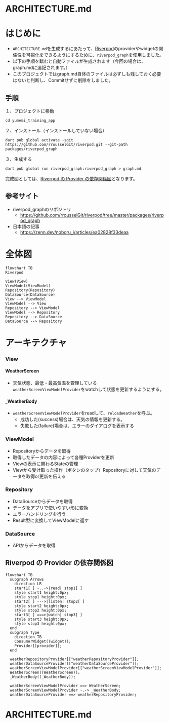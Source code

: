 # ARCHITECTURE.md

# はじめに

- `ARCHITECTURE.md`を生成するにあたって、[Riverpod](https://riverpod.dev/)のproviderやwidgetの関係性を可視化をできるようにするために、`riverpod_graph`を使用しました。
- 以下の手順を踏むと自動ファイルが生成されます（今回の場合は、graph.mdに追記されます。）
- このプロジェクトではgraph.md自体のファイルは必ずしも残しておく必要はないと判断し、Commitせずに削除をしました。

## 手順
１、プロジェクトに移動
```
cd yumemi_training_app 
```
２、インストール（インストールしていない場合）
```
dart pub global activate -sgit https://github.com/rrousselGit/riverpod.git --git-path packages/riverpod_graph
```
３、生成する
```
dart pub global run riverpod_graph:riverpod_graph > graph.md
```

完成図としては、[Riverpod の Provider の依存関係図](https://github.com/iseruuuuu/flutter_yumemi_training_app/blob/feature/session_8/ARCHITECTURE.md#riverpod-%E3%81%AE-provider-%E3%81%AE%E4%BE%9D%E5%AD%98%E9%96%A2%E4%BF%82%E5%9B%B3)となります。

## 参考サイト
- riverpod_graphのリポジトリ
  - https://github.com/rrousselGit/riverpod/tree/master/packages/riverpod_graph
- 日本語の記事
  - https://zenn.dev/noboru_i/articles/ea02828f33deaa

# 全体図

```mermaid
flowchart TB
Riverpod

View(View)
ViewModel(ViewModel)
Repository(Repository)
DataSource(DataSource)
View --> ViewModel
ViewModel --> View
Repository --> ViewModel
ViewModel --> Repository
Repository --> DataSource
DataSource --> Repository
```

# アーキテクチャ

### View

#### WeatherScreen
- 天気状態、最低・最高気温を管理している`weatherScreenViewModelProvider`をwatchして状態を更新するようにする。

#### _WeatherBody
- `weatherScreenViewModelProvider`をreadして、`reloadWeather`を呼ぶ。
  - 成功した(success)場合は、天気の情報を更新する。
  - 失敗した(failure)場合は、エラーのダイアログを表示する
### ViewModel

- Repositoryからデータを取得
- 取得したデータの内容によって各種Providerを更新
- Viewの表示に関わるStateの管理
- Viewから受け取った操作（ボタンのタップ）Repositoryに対して天気のデータを取得or更新を伝える

### Repository

- DataSourceからデータを取得
- データをアプリで使いやすい形に変換
- エラーハンドリングを行う
- Result型に変換してViewModelに返す

### DataSource

- APIからデータを取得

## Riverpod の Provider の依存関係図

```mermaid
flowchart TB
  subgraph Arrows
    direction LR
    start1[ ] -..->|read| stop1[ ]
    style start1 height:0px;
    style stop1 height:0px;
    start2[ ] --->|listen| stop2[ ]
    style start2 height:0px;
    style stop2 height:0px;
    start3[ ] ===>|watch| stop3[ ]
    style start3 height:0px;
    style stop3 height:0px;
  end
  subgraph Type
    direction TB
    ConsumerWidget((widget));
    Provider[[provider]];
  end

  weatherRepositoryProvider[["weatherRepositoryProvider"]];
  weatherDataSourceProvider[["weatherDataSourceProvider"]];
  weatherScreenViewModelProvider[["weatherScreenViewModelProvider"]];
  WeatherScreen((WeatherScreen));
  _WeatherBody((_WeatherBody));

  weatherScreenViewModelProvider ==> WeatherScreen;
  weatherScreenViewModelProvider -.-> _WeatherBody;
  weatherDataSourceProvider ==> weatherRepositoryProvider;

```

# ARCHITECTURE.md